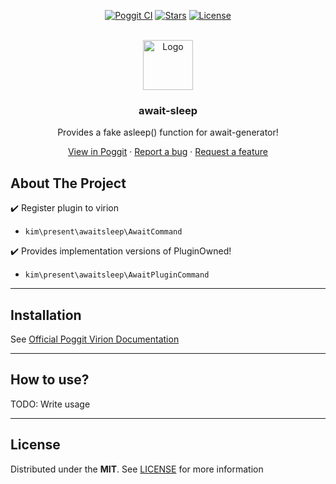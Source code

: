 <!-- PROJECT BADGES -->
<div align="center">

[![Poggit CI][poggit-ci-badge]][poggit-ci-url]
[![Stars][stars-badge]][stars-url]
[![License][license-badge]][license-url]

</div>

<!-- PROJECT LOGO -->
<br />
<div align="center">
  <img src="https://raw.githubusercontent.com/presentkim-pm/await-sleep/main/assets/icon.png" alt="Logo" width="80" height="80"/>
  <h3>await-sleep</h3>
  <p align="center">
    Provides a fake asleep() function for await-generator!

[View in Poggit][poggit-ci-url] · [Report a bug][issues-url] · [Request a feature][issues-url]

  </p>
</div>


<!-- ABOUT THE PROJECT -->

## About The Project

:heavy_check_mark: Register plugin to virion

- `kim\present\awaitsleep\AwaitCommand`

:heavy_check_mark: Provides implementation versions of PluginOwned!

- `kim\present\awaitsleep\AwaitPluginCommand`

-----

## Installation

See [Official Poggit Virion Documentation](https://github.com/poggit/support/blob/master/virion.md)

-----

## How to use?

TODO: Write usage

-----

## License

Distributed under the **MIT**. See [LICENSE][license-url] for more information


[poggit-ci-badge]: https://poggit.pmmp.io/ci.shield/presentkim-pm/await-sleep/await-sleep?style=for-the-badge

[stars-badge]: https://img.shields.io/github/stars/presentkim-pm/await-sleep.svg?style=for-the-badge

[license-badge]: https://img.shields.io/github/license/presentkim-pm/await-sleep.svg?style=for-the-badge

[poggit-ci-url]: https://poggit.pmmp.io/ci/presentkim-pm/await-sleep/await-sleep

[stars-url]: https://github.com/presentkim-pm/await-sleep/stargazers

[issues-url]: https://github.com/presentkim-pm/await-sleep/issues

[license-url]: https://github.com/presentkim-pm/await-sleep/blob/main/LICENSE

[project-icon]: https://raw.githubusercontent.com/presentkim-pm/await-sleep/main/assets/icon.png
